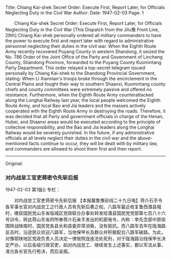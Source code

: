 Title: Chiang Kai-shek Secret Order: Execute First, Report Later, for Officials Neglecting Duty in the Civil War
Author:
Date: 1947-02-03
Page: 1

　　Chiang Kai-shek Secret Order: Execute First, Report Later, for Officials Neglecting Duty in the Civil War
    [This Dispatch from the Jilu豫 Front Line, 29th] Chiang Kai-shek personally ordered all military commanders to have the power to execute first and report later with regard to administrative personnel neglecting their duties in the civil war. When the Eighth Route Army recently recovered Puyang County in western Shandong, it seized the No. 786 Order of the Joint Office of the Party and Government of Lincheng County, Shandong Province, forwarded to the Puyang County Kuomintang Party Department. This order relayed a top-secret telegram issued personally by Chiang Kai-shek to the Shandong Provincial Government, stating: When Li Xiannian's troops broke through the encirclement in the Central Plains and fought their way to southern Shaanxi, Kuomintang county chiefs and county committees were extremely passive and offered no resistance. Furthermore, when the Eighth Route Army counterattacked along the Longhai Railway last year, the local people welcomed the Eighth Route Army, and local Bao and Jia leaders and the masses actively cooperated with the Eighth Route Army in destroying the roads. Therefore, it was decided that all Party and government officials in charge of the Henan, Hubei, and Shaanxi areas would be executed according to the principle of collective responsibility, and the Bao and Jia leaders along the Longhai Railway would be severely punished. In the future, if any administrative officials at all levels neglect their duties in the civil war and the above-mentioned facts continue to occur, they will be dealt with by military law, and commanders are allowed to shoot them first and then report.



<hr /> 

Original: 


### 对内战怠工官吏蒋密令先斩后报

1947-02-03
第1版()
专栏：

　　对内战怠工官吏蒋密令先斩后报
    【本报冀鲁豫前线二十九日电】蒋介石手令各军事长官对内战怠工之行政人员有先斩后奏之权。八路军最近收复鲁西濮县城时，缴获国民党山东省临城区党政联合办事处转发给濮县国民党党部第七百八十六号训令，转达蒋山东省府所奉蒋介石亲手发出的机密电令，内称：李先念部中原突围转战陕南时，国民党各县长和县委异常消极，没有抵抗。而八路军去年在陇海路反击时，沿途民众欢迎八路军，当地保甲长及群众并积极配合八路军破路。为此，对豫鄂陕地区党政负责人员决定一律按照连座法处死刑，对于陇海路沿线保甲长决定严办。以后各级行政官吏，如对内战怠工、继续发生上述事实，都以军法从事，准允各长官先行枪决，而后呈报。
